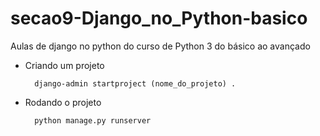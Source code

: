 # secao9-Django_no_Python-basico
Aulas de django no python do curso de Python 3 do básico ao avançado

- Criando um projeto

        django-admin startproject (nome_do_projeto) .


- Rodando o projeto

        python manage.py runserver